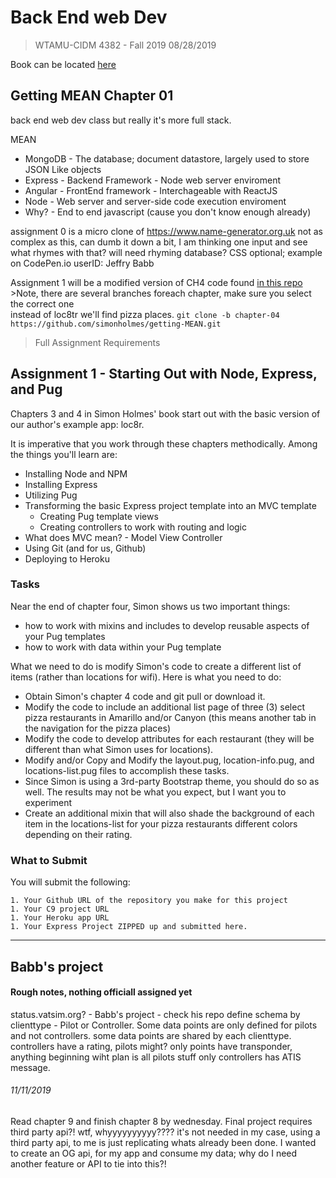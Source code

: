 # Back End web Dev
> WTAMU-CIDM 4382 - Fall 2019
> 08/28/2019

Book can be located [here](https://livebook.manning.com/book/getting-mean-with-mongo-express-angular-and-node/chapter-1)

## Getting MEAN Chapter 01

back end web dev class but really it's more full stack. 

MEAN
* MongoDB - The database; document datastore, largely used to store JSON Like objects
* Express - Backend Framework - Node web server enviroment 
* Angular - FrontEnd framework - Interchageable with ReactJS
* Node - Web server and server-side code execution enviroment
* Why? - End to end javascript (cause you don't know enough already)

assignment 0 is a micro clone of https://www.name-generator.org.uk
     not as complex as this, can dumb it down a bit, I am thinking one input and see what rhymes with that? will need
     rhyming database? CSS optional; example on CodePen.io userID: Jeffry Babb

Assignment 1 will be a modified version of CH4 code found [in this repo](https://github.com/simonholmes/getting-MEAN.git) >Note, there are several branches foreach chapter, make sure you select the correct one  
instead of loc8tr we'll find pizza places.
`git clone -b chapter-04 https://github.com/simonholmes/getting-MEAN.git`  

>Full Assignment Requirements  
## Assignment 1 - Starting Out with Node, Express, and Pug

Chapters 3 and 4 in Simon Holmes' book start out with the basic version of our author's example app: loc8r.

It is imperative that you work through these chapters methodically.  Among the things you'll learn are:

* Installing Node and NPM
* Installing Express
* Utilizing Pug
* Transforming the basic Express project template into an MVC template
     * Creating Pug template views
     * Creating controllers to work with routing and logic
* What does MVC mean? - Model View Controller
* Using Git (and for us, Github)
* Deploying to Heroku

### Tasks

Near the end of chapter four, Simon shows us two important things:

* how to work with mixins and includes to develop reusable aspects of your Pug templates
* how to work with data within your Pug template

What we need to do is modify Simon's code to create a different list of items (rather than locations for wifi).  Here is what you need to do:

* Obtain Simon's chapter 4 code and git pull or download it.
* Modify the code to include an additional list page of three (3) select pizza restaurants in Amarillo and/or Canyon (this means another tab in the navigation for the pizza places)
* Modify the code to develop attributes for each restaurant (they will be different than what Simon uses for locations).
* Modify and/or Copy and Modify the layout.pug, location-info.pug, and locations-list.pug files to accomplish these tasks.
* Since Simon is using a 3rd-party Bootstrap theme, you should do so as well.  The results may not be what you expect, but I want you to experiment
* Create an additional mixin that will also shade the background of each item in the locations-list for your pizza restaurants different colors depending on their rating.

### What to Submit

You will submit the following:

    1. Your Github URL of the repository you make for this project
    1. Your C9 project URL
    1. Your Heroku app URL
    1. Your Express Project ZIPPED up and submitted here.

---
## Babb's project
#### Rough notes, nothing officiall assigned yet
status.vatsim.org? - Babb's project - check his repo
define schema by clienttype - Pilot or Controller. 
Some data points are only defined for pilots and not controllers. 
some data points are shared by each clienttype. 
controllers have a rating, pilots might? 
only points have transponder, 
anything beginning wiht plan is all pilots stuff
only controllers has ATIS message. 

###### 11/11/2019

Read chapter 9 and finish chapter 8 by wednesday. 
Final project requires third party api?! wtf, whyyyyyyyyyy???? it's not needed in my case, using a third party api, to me is just replicating whats already been done. 
I wanted to create an OG api, for my app and consume my data; why do I need another feature or API to tie into this?! 